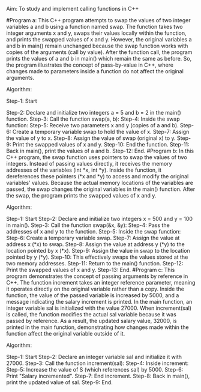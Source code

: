 Aim: To study and implement calling functions in C++

#Program a: This C++ program attempts to swap the values of two integer variables a and b using a function named swap. The function takes two integer arguments x and y, swaps their values locally within the function, and prints the swapped values of x and y. However, the original variables a and b in main() remain unchanged because the swap function works with copies of the arguments (call by value). After the function call, the program prints the values of a and b in main() which remain the same as before. So, the program illustrates the concept of pass-by-value in C++, where changes made to parameters inside a function do not affect the original arguments.

Algorithm:

Step-1: Start

Step-2: Declare and initialize two integers a = 5 and b = 2 in the main() function.
Step-3: Call the function swap(a, b):
Step-4: Inside the swap function:
Step-5: Receive two parameters x and y (copies of a and b).
Step-6: Create a temporary variable swap to hold the value of x.
Step-7: Assign the value of y to x.
Step-8: Assign the value of swap (original x) to y.
Step-9: Print the swapped values of x and y.
Step-10: End the function.
Step-11: Back in main(), print the values of a and b.
Step-12: End.
#Program b: In this C++ program, the swap function uses pointers to swap the values of two integers. Instead of passing values directly, it receives the memory addresses of the variables (int *x, int *y). Inside the function, it dereferences these pointers (*x and *y) to access and modify the original variables' values. Because the actual memory locations of the variables are passed, the swap changes the original variables in the main() function. After the swap, the program prints the swapped values of x and y.

Algorithm:

Step-1: Start
Step-2: Declare and initialize two integers x = 500 and y = 100 in main().
Step-3: Call the function swap(&x, &y):
Step-4: Pass the addresses of x and y to the function.
Step-5: Inside the swap function:
Step-6: Create a temporary variable swap.
Step-7: Assign the value at address x (*x) to swap.
Step-8: Assign the value at address y (*y) to the location pointed by x (*x).
Step-9: Assign the value in swap to the location pointed by y (*y).
Step-10: This effectively swaps the values stored at the two memory addresses.
Step-11: Return to the main() function.
Step-12: Print the swapped values of x and y.
Step-13: End.
#Program c: This program demonstrates the concept of passing arguments by reference in C++. The function increment takes an integer reference parameter, meaning it operates directly on the original variable rather than a copy. Inside the function, the value of the passed variable is increased by 5000, and a message indicating the salary increment is printed. In the main function, an integer variable sal is initialized with the value 27000. When increment(sal) is called, the function modifies the actual sal variable because it was passed by reference. As a result, the updated salary value, 32000, is printed in the main function, demonstrating how changes made within the function affect the original variable outside of it.

Algorithm:

Step-1: Start
Step-2: Declare an integer variable sal and initialize it with 27000.
Step-3: Call the function increment(sal):
Step-4: Inside increment:
Step-5: Increase the value of S (which references sal) by 5000.
Step-6: Print "Salary incremented".
Step-7: End increment.
Step-8: Back in main(), print the updated value of sal.
Step-9: End.
